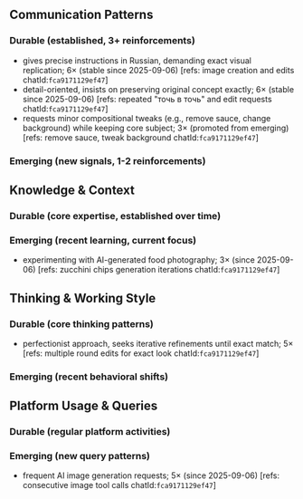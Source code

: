 ## Communication Patterns
### Durable (established, 3+ reinforcements)
- gives precise instructions in Russian, demanding exact visual replication; 6× (stable since 2025-09-06) [refs: image creation and edits chatId:`fca9171129ef47`]
- detail-oriented, insists on preserving original concept exactly; 6× (stable since 2025-09-06) [refs: repeated "точь в точь" and edit requests chatId:`fca9171129ef47`]
- requests minor compositional tweaks (e.g., remove sauce, change background) while keeping core subject; 3× (promoted from emerging) [refs: remove sauce, tweak background chatId:`fca9171129ef47`]

### Emerging (new signals, 1-2 reinforcements)

## Knowledge & Context
### Durable (core expertise, established over time)

### Emerging (recent learning, current focus)
- experimenting with AI-generated food photography; 3× (since 2025-09-06) [refs: zucchini chips generation iterations chatId:`fca9171129ef47`]

## Thinking & Working Style
### Durable (core thinking patterns)
- perfectionist approach, seeks iterative refinements until exact match; 5× [refs: multiple round edits for exact look chatId:`fca9171129ef47`]

### Emerging (recent behavioral shifts)

## Platform Usage & Queries
### Durable (regular platform activities)

### Emerging (new query patterns)
- frequent AI image generation requests; 5× (since 2025-09-06) [refs: consecutive image tool calls chatId:`fca9171129ef47`]